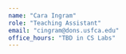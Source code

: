 ```yaml
---
name: "Cara Ingram"
role: "Teaching Assistant"
email: "cingram@dons.usfca.edu"
office_hours: "TBD in CS Labs"
---
```

